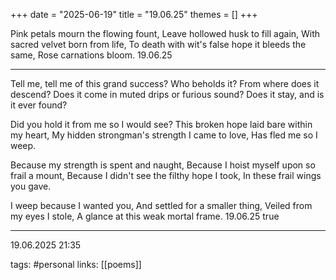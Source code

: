 +++
date = "2025-06-19"
title = "19.06.25"
themes = []
+++

Pink petals mourn the flowing fount,
Leave hollowed husk to fill again,
With sacred velvet born from life,
To death with wit's false hope it bleeds the same,
Rose carnations bloom.
19.06.25

---

Tell me, tell me of this grand success?
Who beholds it? From where does it descend?
Does it come in muted drips or furious sound?
Does it stay, and is it ever found?

Did you hold it from me so I would see?
This broken hope laid bare within my heart,
My hidden strongman's strength I came to love,
Has fled me so I weep.

Because my strength is spent and naught,
Because I hoist myself upon so frail a mount,
Because I didn't see the filthy hope I took,
In these frail wings you gave.

I weep because I wanted you,
And settled for a smaller thing,
Veiled from my eyes I stole,
A glance at this weak mortal frame.
19.06.25 true

---

19.06.2025 21:35

tags: #personal
links: [[poems]]

